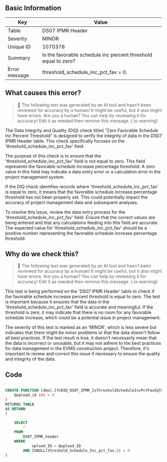 ## Basic Information
| Key         | Value          |
|-------------|----------------|
| Table       | DS07 IPMR Header |
| Severity    | MINOR |
| Unique ID   | 1070378   |
| Summary     | Is the favorable schedule inc percent threshold equal to zero? |
| Error message | threshold_schedule_inc_pct_fav = 0. |

## What causes this error?

> :robot: The following text was generated by an AI tool and hasn't been reviewed for accuracy by a human! It might be useful, but it also might have errors. Are you a human? You can help by reviewing it for accuracy! Edit it as needed then remove this message.
{.is-warning}

The Data Integrity and Quality (DIQ) check titled "Zero Favorable Schedule Inc Percent Threshold" is designed to verify the integrity of data in the DS07 IPMR Header table. This check specifically focuses on the 'threshold_schedule_inc_pct_fav' field.

The purpose of this check is to ensure that the 'threshold_schedule_inc_pct_fav' field is not equal to zero. This field represents the favorable schedule increase percentage threshold. A zero value in this field may indicate a data entry error or a calculation error in the project management system.

If the DIQ check identifies records where 'threshold_schedule_inc_pct_fav' is equal to zero, it means that the favorable schedule increase percentage threshold has not been properly set. This could potentially impact the accuracy of project management data and subsequent analyses.

To resolve this issue, review the data entry process for the 'threshold_schedule_inc_pct_fav' field. Ensure that the correct values are being entered and that any calculations feeding into this field are accurate. The expected value for 'threshold_schedule_inc_pct_fav' should be a positive number representing the favorable schedule increase percentage threshold.
## Why do we check this?

> :robot: The following text was generated by an AI tool and hasn't been reviewed for accuracy by a human! It might be useful, but it also might have errors. Are you a human? You can help by reviewing it for accuracy! Edit it as needed then remove this message.
{.is-warning}

This test is being performed on the 'DS07 IPMR Header' table to check if the favorable schedule increase percent threshold is equal to zero. The test is important because it ensures that the data in the 'threshold_schedule_inc_pct_fav' field is accurate and meaningful. If the threshold is zero, it may indicate that there is no room for any favorable schedule increase, which could be a potential issue in project management. 

The severity of this test is marked as an 'MINOR', which is less severe but indicates that there might be minor problems or that the data doesn't follow all best practices. If the test result is true, it doesn't necessarily mean that the data is incorrect or unusable, but it may not adhere to the best practices for data management in the EVMS construction project. Therefore, it's important to review and correct this issue if necessary to ensure the quality and integrity of the data.
## Code

```sql

CREATE FUNCTION [dbo].[fnDIQ_DS07_IPMR_IsThresholdScheduleIncPctFavEqToZero] (
	@upload_id int = 0
)
RETURNS TABLE
AS RETURN
(
	
	SELECT 
		*
	FROM
		DS07_IPMR_header
	WHERE
			upload_ID = @upload_ID
		AND ISNULL(threshold_Schedule_Inc_pct_fav,0) = 0
)
```
